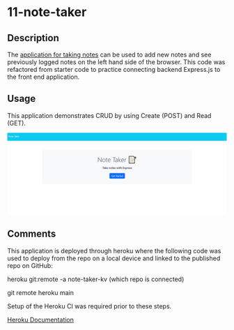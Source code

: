 # 11-note-taker

## Description

The [application for taking notes](https://note-taker-kv.herokuapp.com/) can be used to add new notes and see previously logged notes on the left hand side of the browser. This code was refactored from starter code to practice connecting backend Express.js to the front end application.

## Usage

This application demonstrates CRUD by using Create (POST) and Read (GET).

![Note Taker Preview](./Assets/preview.jpg)

## Comments

This application is deployed through heroku where the following code was used to deploy from the repo on a local device and linked to the published repo on GitHub:

heroku git:remote -a note-taker-kv (which repo is connected)

git remote heroku main

Setup of the Heroku CI was required prior to these steps.

[Heroku Documentation](https://devcenter.heroku.com/articles/git#prerequisites-install-git-and-the-heroku-cli)

